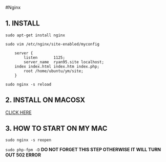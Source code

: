 #Nginx
## 1. INSTALL

`sudo apt-get install nginx`

`sudo vim /etc/nginx/site-enabled/myconfig`

        server {
            listen       1125;
            server_name  ryan95.site localhost;
        index index.html index.htm index.php;
            root /home/ubuntu/ym/site;
        }

`sudo nginx -s reload`


## 2. INSTALL ON MACOSX

[CLICK HERE](http://avnpc.com/pages/install-lnmp-on-osx)

## 3. HOW TO START ON MY MAC

`sudo nginx -s reopen`

`sudo php-fpm -D`
**DO NOT FORGET THIS STEP OTHERWISE IT WILL TURN OUT 502 ERROR**
